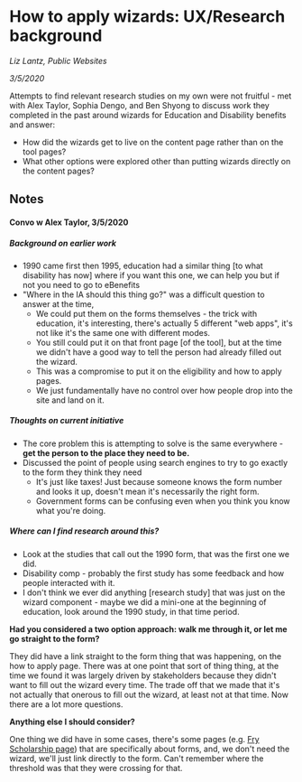 # How to apply wizards: UX/Research background

*Liz Lantz, Public Websites*

*3/5/2020*

Attempts to find relevant research studies on my own were not fruitful - met with Alex Taylor, Sophia Dengo, and Ben Shyong to discuss work they completed in the past around wizards for Education and Disability benefits and answer:

- How did the wizards get to live on the content page rather than on the tool pages?
- What other options were explored other than putting wizards directly on the content pages?

## Notes

#### Convo w Alex Taylor, 3/5/2020

##### Background on earlier work

- 1990 came first then 1995, education had a similar thing [to what disability has now] where if you want this one, we can help you but if not you need to go to eBenefits
- "Where in the IA should this thing go?" was a difficult question to answer at the time, 
  - We could put them on the forms themselves - the trick with education, it's interesting, there's actually 5 different "web apps", it's not like it's the same one with different modes.  
  - You still could put it on that front page [of the tool], but at the time we didn't have a good way to tell the person had already filled out the wizard.
  - This was a compromise to put it on the eligibility and how to apply pages.
  - We just fundamentally have no control over how people drop into the site and land on it.

##### Thoughts on current initiative

- The core problem this is attempting to solve is the same everywhere - **get the person to the place they need to be.**
- Discussed the point of people using search engines to try to go exactly to the form they think they need
  - It's just like taxes! Just because someone knows the form number and looks it up, doesn't mean it's necessarily the right form. 
  - Government forms can be confusing even when you think you know what you're doing.

##### Where can I find research around this?

- Look at the studies that call out the 1990 form, that was the first one we did.
- Disability comp - probably the first study has some feedback and how people interacted with it.
- I don't think we ever did anything [research study] that was just on the wizard component - maybe we did a mini-one at the beginning of education, look around the 1990 study, in that time period.

**Had you considered a two option approach: walk me through it, or let me go straight to the form?**

They did have a link straight to the form thing that was happening, on the how to apply page. There was at one point that sort of thing thing, at the time we found it was largely driven by stakeholders because they didn't want to fill out the wizard every time.  The trade off that we made that it's not actually that onerous to fill out the wizard, at least not at that time. Now there are a lot more questions.

**Anything else I should consider?**

One thing we did have in some cases, there's some pages (e.g. [Fry Scholarship page](https://www.va.gov/education/survivor-dependent-benefits/fry-scholarship/)) that are specifically about forms, and, we don't need the wizard, we'll just link directly to the form.  Can't remember where the threshold was that they were crossing for that. 

